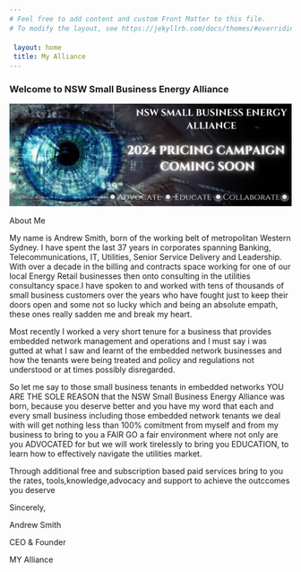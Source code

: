 ```yaml
---
# Feel free to add content and custom Front Matter to this file.
# To modify the layout, see https://jekyllrb.com/docs/themes/#overriding-theme-defaults

 layout: home
 title: My Alliance
---
```

### Welcome to NSW Small Business Energy Alliance

![NSW Small Business Energy Alliance. Uniting for Fair Energy Prices & Success. Advocate Educate Collaborate.](/assets/Banner.jpg)

<p>About Me<p></p>
<p>My name is Andrew Smith, born of the working belt of metropolitan Western Sydney. I have spent the last 37 years in corporates spanning Banking, Telecommunications, IT, Utilities, Senior Service Delivery and Leadership. With over a decade in the billing and contracts space working for one of our local Energy Retail businesses then onto consulting in the utilities consultancy space.I have spoken to and worked with tens of thousands of small business customers over the years who have fought just to keep their doors open and some not so lucky which and being an absolute empath, these ones really sadden me and break my heart.
</p>
<p>Most recently I worked a very short tenure for a business that provides embedded network management and operations and I must say i was gutted at what I saw and learnt of the embedded network businesses and how the tenants were being treated and policy and regulations not understood or at times possibly disregarded.</p>

<p>So let me say to those small business tenants in embedded networks YOU ARE THE SOLE REASON that the NSW Small Business Energy Alliance was born, because you deserve better and you have my word that each and every small business including those embedded network tenants we deal with will get nothing less than 100% comitment from myself and from my business to bring to you a FAIR GO a fair environment where not only are you ADVOCATED for but we will work tirelessly to bring you EDUCATION, to learn how to effectively navigate the utilities market.</p>
<p>Through additional free and subscription based paid services bring to you the rates, tools,knowledge,advocacy and support to achieve the outccomes you deserve</p>
<p>Sincerely,</p>
<p>Andrew Smith</p>
<p>CEO & Founder</p> 
<p>MY Alliance</p>

